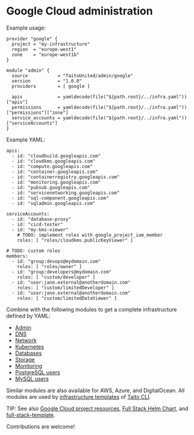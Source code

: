 # Google Cloud administration

Example usage:

```
provider "google" {
  project = "my-infrastructure"
  region  = "europe-west1"
  zone    = "europe-west1b"
}

module "admin" {
  source           = "TaitoUnited/admin/google"
  version          = "1.0.0"
  providers        = [ google ]

  apis             = yamldecode(file("${path.root}/../infra.yaml"))["apis"]
  permissions      = yamldecode(file("${path.root}/../infra.yaml"))["permissions"]["zone"]
  service_accounts = yamldecode(file("${path.root}/../infra.yaml"))["serviceAccounts"]
}
```

Example YAML:

```
apis:
  - id: "cloudbuild.googleapis.com"
  - id: "cloudkms.googleapis.com"
  - id: "compute.googleapis.com"
  - id: "container.googleapis.com"
  - id: "containerregistry.googleapis.com"
  - id: "monitoring.googleapis.com"
  - id: "pubsub.googleapis.com"
  - id: "servicenetworking.googleapis.com"
  - id: "sql-component.googleapis.com"
  - id: "sqladmin.googleapis.com"

serviceAccounts:
  - id: "database-proxy"
  - id: "cicd-tester"
  - id: "my-kms-viewer"
    # TODO: implement roles with google_project_iam_member
    roles: [ "roles/cloudkms.publicKeyViewer" ]

# TODO: custom roles
members:
  - id: "group:devops@mydomain.com"
    roles: [ "roles/owner" ]
  - id: "group:developers@mydomain.com"
    roles: [ "custom/developer" ]
  - id: "user:jane.external@anotherdomain.com"
    roles: [ "custom/limitedDeveloper" ]
  - id: "user:jane.external@anotherdomain.com"
    roles: [ "custom/limitedDataViewer" ]
```

Combine with the following modules to get a complete infrastructure defined by YAML:

- [Admin](https://registry.terraform.io/modules/TaitoUnited/admin/google)
- [DNS](https://registry.terraform.io/modules/TaitoUnited/dns/google)
- [Network](https://registry.terraform.io/modules/TaitoUnited/network/google)
- [Kubernetes](https://registry.terraform.io/modules/TaitoUnited/kubernetes/google)
- [Databases](https://registry.terraform.io/modules/TaitoUnited/databases/google)
- [Storage](https://registry.terraform.io/modules/TaitoUnited/storage/google)
- [Monitoring](https://registry.terraform.io/modules/TaitoUnited/monitoring/google)
- [PostgreSQL users](https://registry.terraform.io/modules/TaitoUnited/postgresql-users/google)
- [MySQL users](https://registry.terraform.io/modules/TaitoUnited/mysql-users/google)

Similar modules are also available for AWS, Azure, and DigitalOcean. All modules are used by [infrastructure templates](https://taitounited.github.io/taito-cli/templates#infrastructure-templates) of [Taito CLI](https://taitounited.github.io/taito-cli/).

TIP: See also [Google Cloud project resources](https://registry.terraform.io/modules/TaitoUnited/project-resources/google), [Full Stack Helm Chart](https://github.com/TaitoUnited/taito-charts/blob/master/full-stack), and [full-stack-template](https://github.com/TaitoUnited/full-stack-template).

Contributions are welcome!
